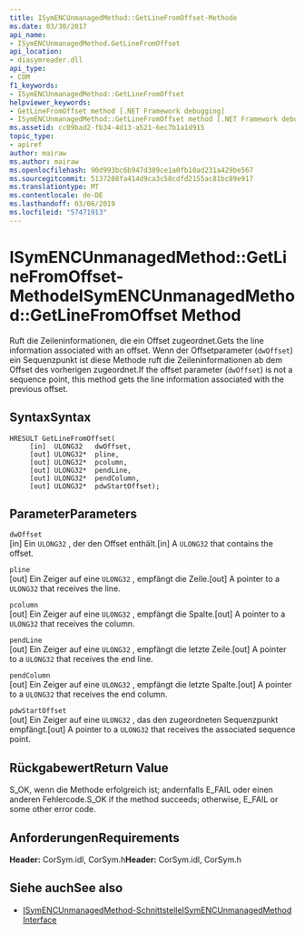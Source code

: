 ```yaml
---
title: ISymENCUnmanagedMethod::GetLineFromOffset-Methode
ms.date: 03/30/2017
api_name:
- ISymENCUnmanagedMethod.GetLineFromOffset
api_location:
- diasymreader.dll
api_type:
- COM
f1_keywords:
- ISymENCUnmanagedMethod::GetLineFromOffset
helpviewer_keywords:
- GetLineFromOffset method [.NET Framework debugging]
- ISymENCUnmanagedMethod::GetLineFromOffset method [.NET Framework debugging]
ms.assetid: cc09bad2-fb34-4d13-a521-6ec7b1a1d915
topic_type:
- apiref
author: mairaw
ms.author: mairaw
ms.openlocfilehash: 90d993bc6b947d309ce1a0fb10ad231a429be567
ms.sourcegitcommit: 5137208fa414d9ca3c58cdfd2155ac81bc89e917
ms.translationtype: MT
ms.contentlocale: de-DE
ms.lasthandoff: 03/06/2019
ms.locfileid: "57471913"
---
```

# <a name="isymencunmanagedmethodgetlinefromoffset-method"></a><span data-ttu-id="567b0-102">ISymENCUnmanagedMethod::GetLineFromOffset-Methode</span><span class="sxs-lookup"><span data-stu-id="567b0-102">ISymENCUnmanagedMethod::GetLineFromOffset Method</span></span>
<span data-ttu-id="567b0-103">Ruft die Zeileninformationen, die ein Offset zugeordnet.</span><span class="sxs-lookup"><span data-stu-id="567b0-103">Gets the line information associated with an offset.</span></span> <span data-ttu-id="567b0-104">Wenn der Offsetparameter (`dwOffset`) ein Sequenzpunkt ist diese Methode ruft die Zeileninformationen ab dem Offset des vorherigen zugeordnet.</span><span class="sxs-lookup"><span data-stu-id="567b0-104">If the offset parameter (`dwOffset`) is not a sequence point, this method gets the line information associated with the previous offset.</span></span>  
  
## <a name="syntax"></a><span data-ttu-id="567b0-105">Syntax</span><span class="sxs-lookup"><span data-stu-id="567b0-105">Syntax</span></span>  
  
```  
HRESULT GetLineFromOffset(  
     [in]  ULONG32   dwOffset,  
     [out] ULONG32*  pline,  
     [out] ULONG32*  pcolumn,  
     [out] ULONG32*  pendLine,  
     [out] ULONG32*  pendColumn,  
     [out] ULONG32*  pdwStartOffset);  
```  
  
## <a name="parameters"></a><span data-ttu-id="567b0-106">Parameter</span><span class="sxs-lookup"><span data-stu-id="567b0-106">Parameters</span></span>  
 `dwOffset`  
 <span data-ttu-id="567b0-107">[in] Ein `ULONG32` , der den Offset enthält.</span><span class="sxs-lookup"><span data-stu-id="567b0-107">[in] A `ULONG32` that contains the offset.</span></span>  
  
 `pline`  
 <span data-ttu-id="567b0-108">[out] Ein Zeiger auf eine `ULONG32` , empfängt die Zeile.</span><span class="sxs-lookup"><span data-stu-id="567b0-108">[out] A pointer to a `ULONG32` that receives the line.</span></span>  
  
 `pcolumn`  
 <span data-ttu-id="567b0-109">[out] Ein Zeiger auf eine `ULONG32` , empfängt die Spalte.</span><span class="sxs-lookup"><span data-stu-id="567b0-109">[out] A pointer to a `ULONG32` that receives the column.</span></span>  
  
 `pendLine`  
 <span data-ttu-id="567b0-110">[out] Ein Zeiger auf eine `ULONG32` , empfängt die letzte Zeile.</span><span class="sxs-lookup"><span data-stu-id="567b0-110">[out] A pointer to a `ULONG32` that receives the end line.</span></span>  
  
 `pendColumn`  
 <span data-ttu-id="567b0-111">[out] Ein Zeiger auf eine `ULONG32` , empfängt die letzte Spalte.</span><span class="sxs-lookup"><span data-stu-id="567b0-111">[out] A pointer to a `ULONG32` that receives the end column.</span></span>  
  
 `pdwStartOffset`  
 <span data-ttu-id="567b0-112">[out] Ein Zeiger auf eine `ULONG32` , das den zugeordneten Sequenzpunkt empfängt.</span><span class="sxs-lookup"><span data-stu-id="567b0-112">[out] A pointer to a `ULONG32` that receives the associated sequence point.</span></span>  
  
## <a name="return-value"></a><span data-ttu-id="567b0-113">Rückgabewert</span><span class="sxs-lookup"><span data-stu-id="567b0-113">Return Value</span></span>  
 <span data-ttu-id="567b0-114">S_OK, wenn die Methode erfolgreich ist; andernfalls E_FAIL oder einen anderen Fehlercode.</span><span class="sxs-lookup"><span data-stu-id="567b0-114">S_OK if the method succeeds; otherwise, E_FAIL or some other error code.</span></span>  
  
## <a name="requirements"></a><span data-ttu-id="567b0-115">Anforderungen</span><span class="sxs-lookup"><span data-stu-id="567b0-115">Requirements</span></span>  
 <span data-ttu-id="567b0-116">**Header:** CorSym.idl, CorSym.h</span><span class="sxs-lookup"><span data-stu-id="567b0-116">**Header:** CorSym.idl, CorSym.h</span></span>  
  
## <a name="see-also"></a><span data-ttu-id="567b0-117">Siehe auch</span><span class="sxs-lookup"><span data-stu-id="567b0-117">See also</span></span>
- [<span data-ttu-id="567b0-118">ISymENCUnmanagedMethod-Schnittstelle</span><span class="sxs-lookup"><span data-stu-id="567b0-118">ISymENCUnmanagedMethod Interface</span></span>](../../../../docs/framework/unmanaged-api/diagnostics/isymencunmanagedmethod-interface.md)
